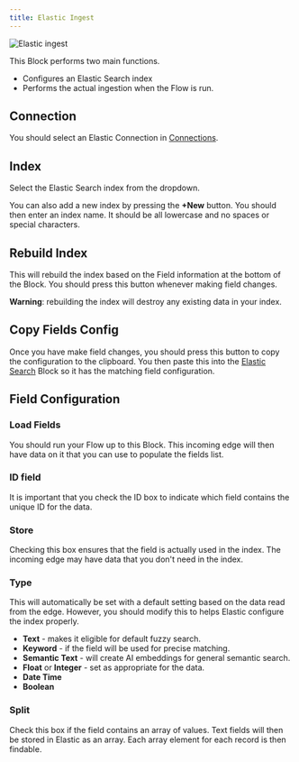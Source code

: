 ```yaml
---
title: Elastic Ingest
---
```


![Elastic ingest](/img/flows/blocks/elastic/elastic-ingest.png)

This Block performs two main functions.

- Configures an Elastic Search index
- Performs the actual ingestion when the Flow is run.

## Connection
You should select an Elastic Connection in [Connections](/user-guide/Connections#elastic-search).

## Index
Select the Elastic Search index from the dropdown.

You can also add a new index by pressing the **+New** button. You should then enter an index name. It should be all lowercase and no spaces or special characters.

## Rebuild Index
This will rebuild the index based on the Field information at the bottom of the Block. You should press this button whenever making field changes.

**Warning**: rebuilding the index will destroy any existing data in your index.

## Copy Fields Config
Once you have make field changes, you should press this button to copy the configuration to the clipboard. You then paste this into the [Elastic Search](elastic-search) Block so it has the matching field configuration.

## Field Configuration

### Load Fields
You should run your Flow up to this Block. This incoming edge will then have data on it that you can use to populate the fields list.

### ID field
It is important that you check the ID box to indicate which field contains the unique ID for the data.

### Store
Checking this box ensures that the field is actually used in the index. The incoming edge may have data that you don't need in the index.

### Type
This will automatically be set with a default setting based on the data read from the edge. However, you should modify this to helps Elastic configure the index properly.

- **Text** - makes it eligible for default fuzzy search.
- **Keyword** - if the field will be used for precise matching.
- **Semantic Text** - will create AI embeddings for general semantic search. 
- **Float** or **Integer** - set as appropriate for the data.
- **Date Time**
- **Boolean**

### Split
Check this box if the field contains an array of values. Text fields will then be stored in Elastic as an array. Each array element for each record is then findable.




